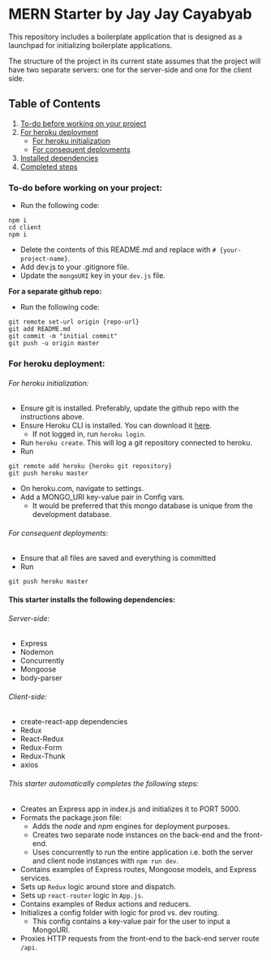 # MERN Starter by Jay Jay Cayabyab

This repository includes a boilerplate application that is designed as a launchpad for initializing boilerplate applications.

The structure of the project in its current state assumes that the project will have two separate servers: one for the server-side and one for the client side.

## Table of Contents
1. [To-do before working on your project](#to-do-before-working-on-your-project)
2. [For heroku deployment](#for-heroku-deployment)
   - [For heroku initialization](#for-heroku-initialization)
   - [For consequent deployments](#for-consequent-deployments)
3. [Installed dependencies](#this-starter-installs-the-following-dependencies)
4. [Completed steps](#this-starter-automatically-completes-the-following-steps)

### To-do before working on your project:
- Run the following code:
```
npm i
cd client
npm i
```
- Delete the contents of this README.md and replace with `# {your-project-name}`.
- Add dev.js to your .gitignore file.
- Update the `mongoURI` key in your `dev.js` file.

**For a separate github repo:**
- Run the following code:
```
git remote set-url origin {repo-url}
git add README.md
git commit -m "initial commit"
git push -u origin master
```

### For heroku deployment:

###### For heroku initialization:

- Ensure git is installed. Preferably, update the github repo with the instructions above.
- Ensure Heroku CLI is installed. You can download it [here](https://devcenter.heroku.com/articles/heroku-cli#download-and-install).
   - If not logged in, run `heroku login`.
- Run `heroku create`. This will log a git repository connected to heroku.
- Run
```
git remote add heroku {heroku git repository}
git push heroku master
```
- On heroku.com, navigate to settings.
- Add a MONGO_URI key-value pair in Config vars.
   - It would be preferred that this mongo database is unique from the development database.


###### For consequent deployments:
- Ensure that all files are saved and everything is committed
- Run
```
git push heroku master
```

#### This starter installs the following dependencies:

###### Server-side:
- Express
- Nodemon
- Concurrently
- Mongoose
- body-parser

###### Client-side:
- create-react-app dependencies
- Redux
- React-Redux
- Redux-Form
- Redux-Thunk
- axios

###### This starter automatically completes the following steps:
- Creates an Express app in index.js and initializes it to PORT 5000.
- Formats the package.json file:
   - Adds the *node* and *npm* engines for deployment purposes.
   - Creates two separate node instances on the back-end and the front-end.
   - Uses concurrently to run the entire application i.e. both the server and client node instances with `npm run dev`.
- Contains examples of Express routes, Mongoose models, and Express services.
- Sets up `Redux` logic around store and dispatch.
- Sets up `react-router` logic in `App.js`.
- Contains examples of Redux actions and reducers.
- Initializes a config folder with logic for prod vs. dev routing.
   - This config contains a key-value pair for the user to input a MongoURI.
- Proxies HTTP requests from the front-end to the back-end server route `/api`.
